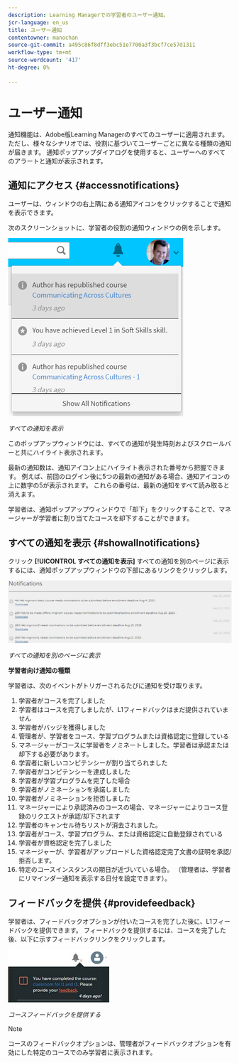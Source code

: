 ```yaml
---
description: Learning Managerでの学習者のユーザー通知。
jcr-language: en_us
title: ユーザー通知
contentowner: manochan
source-git-commit: a495c86f8dff3ebc51e7700a3f3bcf7ce57d1311
workflow-type: tm+mt
source-wordcount: '417'
ht-degree: 0%

---
```




# ユーザー通知

<!--User notifications for Learners in Learning Manager.-->

通知機能は、Adobe版Learning Managerのすべてのユーザーに適用されます。 ただし、様々なシナリオでは、役割に基づいてユーザーごとに異なる種類の通知が届きます。 通知ポップアップダイアログを使用すると、ユーザーへのすべてのアラートと通知が表示されます。

## 通知にアクセス {#accessnotifications}

ユーザーは、ウィンドウの右上隅にある通知アイコンをクリックすることで通知を表示できます。

次のスクリーンショットに、学習者の役割の通知ウィンドウの例を示します。

![](assets/learner-notifications.png)

*すべての通知を表示*

このポップアップウィンドウには、すべての通知が発生時刻およびスクロールバーと共にハイライト表示されます。

最新の通知数は、通知アイコン上にハイライト表示された番号から把握できます。 例えば、前回のログイン後に5つの最新の通知がある場合、通知アイコンの上に数字の5が表示されます。 これらの番号は、最新の通知をすべて読み取ると消えます。

学習者は、通知ポップアップウィンドウで「却下」をクリックすることで、マネージャーが学習者に割り当てたコースを却下することができます。

## すべての通知を表示 {#showallnotifications}

クリック **[!UICONTROL すべての通知を表示]** すべての通知を別のページに表示するには、通知ポップアップウィンドウの下部にあるリンクをクリックします。

![](assets/notifications-page.png)

*すべての通知を別のページに表示*

**学習者向け通知の種類**

学習者は、次のイベントがトリガーされるたびに通知を受け取ります。

1. 学習者がコースを完了しました
1. 学習者はコースを完了しましたが、L1フィードバックはまだ提供されていません
1. 学習者がバッジを獲得しました
1. 管理者が、学習者をコース、学習プログラムまたは資格認定に登録している
1. マネージャーがコースに学習者をノミネートしました。学習者は承認または却下する必要があります。
1. 学習者に新しいコンピテンシーが割り当てられました
1. 学習者がコンピテンシーを達成しました
1. 学習者が学習プログラムを完了した場合
1. 学習者がノミネーションを承諾しました
1. 学習者がノミネーションを拒否しました
1. マネージャーにより承認済みのコースの場合、マネージャーによりコース登録のリクエストが承認/却下されます
1. 学習者のキャンセル待ちリストが消去されました。
1. 学習者がコース、学習プログラム、または資格認定に自動登録されている
1. 学習者が資格認定を完了しました
1. マネージャーが、学習者がアップロードした資格認定完了文書の証明を承認/拒否します。
1. 特定のコースインスタンスの期日が近づいている場合。 （管理者は、学習者にリマインダー通知を表示する日付を設定できます）。

## フィードバックを提供 {#providefeedback}

学習者は、フィードバックオプションが付いたコースを完了した後に、L1フィードバックを提供できます。 フィードバックを提供するには、コースを完了した後、以下に示すフィードバックリンクをクリックします。

![](assets/feedback.png)

*コースフィードバックを提供する*

>[!NOTE]
>
>コースのフィードバックオプションは、管理者がフィードバックオプションを有効にした特定のコースでのみ学習者に表示されます。
